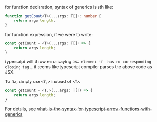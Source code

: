 for function declaration, syntax of generics is sth like:

```typescript
function getCount<T>(...args: T[]): number {
    return args.length;
}
```

for function expression, if we were to write:

```typescript
const getCount = <T>(...args: T[]) => {
    return args.length;
}
```

typescript will throw error saying `JSX element 'T' has no corresponding closing tag.`, it seems like typescript compiler parses the above code as JSX.

To fix, simply use `<T,>` instead of `<T>`:

```typescript
const getCount = <T,>(...args: T[]) => {
    return args.length;
}
```

For details, see [what-is-the-syntax-for-typescript-arrow-functions-with-generics](https://stackoverflow.com/questions/32308370/what-is-the-syntax-for-typescript-arrow-functions-with-generics)

